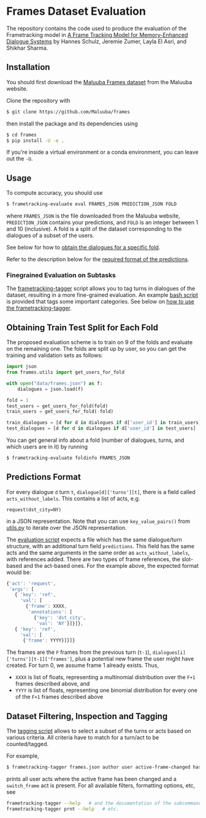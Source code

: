 # Frames Dataset Evaluation

The repository contains the code used to produce the evaluation of the Frametracking model
in [A Frame Tracking Model for Memory-Enhanced Dialogue Systems](https://arxiv.org/abs/1706.01690) 
by Hannes Schulz, Jeremie Zumer, Layla El Asri, and Shikhar Sharma.


## Installation

You should first download the [Maluuba Frames dataset](http://datasets.maluuba.com/Frames/dl) from the Maluuba website.

Clone the repository with
```bash
$ git clone https://github.com/Maluuba/frames
```
then install the package and its dependencies using

```bash
$ cd frames
$ pip install -U -e .
```

If you're inside a virtual environment or a conda environment, you can leave out the `-U`.


## Usage

To compute accuracy, you should use 

```bash
$ frametracking-evaluate eval FRAMES_JSON PREDICTION_JSON FOLD
```

where `FRAMES_JSON` is the file downloaded from the Maluuba website,
`PREDICTION_JSON` contains your predictions, and `FOLD` is an integer between 1
and 10 (inclusive). A fold is a split of the dataset corresponding to the
dialogues of a subset of the users. 

See below for how to [obtain the dialogues for a specific fold](#obtaining-train-test-split-for-each-fold).

Refer to the description below for the [required format of the predictions](#predictions-format).


### Finegrained Evaluation on Subtasks

The [frametracking-tagger](bin/frametracking-tagger) script allows you to tag turns in dialogues of the dataset, resulting in a more fine-grained evaluation.
An example [bash script](examples/label-frames-dataset.sh) is provided that tags some important categories.
See below on [how to use the frametracking-tagger](#dataset-filtering-inspection-and-tagging).

## Obtaining Train Test Split for Each Fold

The proposed evaluation scheme is to train on 9 of the folds and evaluate on the remaining one.
The folds are split up by user, so you can get the training and validation sets as follows:

```python
import json
from frames.utils import get_users_for_fold

with open("data/frames.json") as f:
    dialogues = json.load(f)

fold = 1
test_users = get_users_for_fold(fold)
train_users = get_users_for_fold(-fold)

train_dialogues = [d for d in dialogues if d['user_id'] in train_users]
test_dialogues = [d for d in dialogues if d['user_id'] in test_users]
```

You can get general info about a fold (number of dialogues, turns, and which
users are in it) by running

```bash
$ frametracking-evaluate foldinfo FRAMES_JSON
```

## Predictions Format

For every dialogue `d` turn `t`, `dialogue[d]['turns'][t]`, there is a field called `acts_without_labels`.
This contains a list of acts, e.g.

```
request(dst_city=NY)
```

in a JSON representation. Note that you can use `key_value_pairs()`
from [utils.py](frames/utils.py) to iterate over the JSON representation.

The [evaluation script](bin/frametracking-evaluate) expects a file which has the same dialogue/turn
structure, with an additional turn field `predictions`. This field has the same
acts and the same arguments in the same order as `acts_without_labels`, with
references added. There are two types of frame references, the slot-based and
the act-based ones. For the example above, the expected format would be:

```javascript
{'act': 'request',
 'args': [
   { 'key': 'ref',
     'val': [
       {'frame': XXXX,
        'annotations': [
          {'key': 'dst_city',
           'val': 'NY'}]}]},
   { 'key': 'ref',
     'val': [
      {'frame': YYYY}]}]}
```

The frames are the `F` frames from the previous turn (`t-1`),
`dialogues[i]['turns'][t-1]['frames']`, plus a potential new frame the user might have
created.
For turn 0, we assume frame 1 already exists. Thus,
* `XXXX` is list of floats, representing a multinomial distribution over the `F+1` frames described above, and
* `YYYY` is list of floats, representing one binomial distribution for every one of the `F+1` frames described above



## Dataset Filtering, Inspection and Tagging

The [tagging script](bin/frametracking-tagger) allows to select a subset of the turns or acts based on various criteria.
All criteria have to match for a turn/act to be counted/tagged.

For example, 

```bash
$ frametracking-tagger frames.json author user active-frame-changed has-act switch_frame prnt
```

prints all user acts where the active frame has been changed and a
`switch_frame` act is present. For all available filters, formatting options,
etc, see

```bash
frametracking-tagger --help   # and the documentation of the subcommands,
frametracking-tagger prnt --help   # etc.
```
